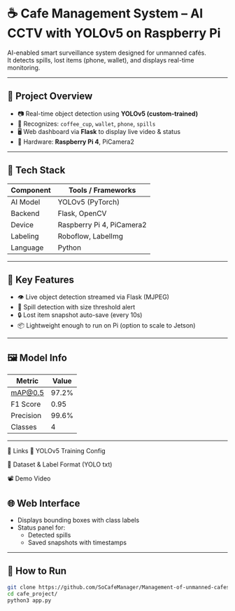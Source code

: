 # ☕ Cafe Management System – AI CCTV with YOLOv5 on Raspberry Pi

AI-enabled smart surveillance system designed for unmanned cafés.  
It detects spills, lost items (phone, wallet), and displays real-time monitoring.

---

## 📌 Project Overview

- 📷 Real-time object detection using **YOLOv5 (custom-trained)**  
- 🧪 Recognizes: `coffee_cup`, `wallet`, `phone`, `spills`  
- 🖥️ Web dashboard via **Flask** to display live video & status  
- 🍓 Hardware: **Raspberry Pi 4**, PiCamera2

---

## 🧰 Tech Stack

| Component     | Tools / Frameworks                      |
|---------------|------------------------------------------|
| AI Model      | YOLOv5 (PyTorch)                         |
| Backend       | Flask, OpenCV                            |
| Device        | Raspberry Pi 4, PiCamera2                |
| Labeling      | Roboflow, LabelImg                       |
| Language      | Python                                   |

---

## 🧠 Key Features

- 👁️ Live object detection streamed via Flask (MJPEG)
- 🧼 Spill detection with size threshold alert
- 🔒 Lost item snapshot auto-save (every 10s)
- 📦 Lightweight enough to run on Pi (option to scale to Jetson)

---

## 🖼️ Model Info

| Metric     | Value      |
|------------|------------|
| mAP@0.5    | 97.2%      |
| F1 Score   | 0.95       |
| Precision  | 99.6%      |
| Classes    | 4          |

---

🔗 Links
🧠 YOLOv5 Training Config

🧪 Dataset & Label Format (YOLO txt)

📽️ Demo Video

## 🌐 Web Interface

- Displays bounding boxes with class labels
- Status panel for:
  - Detected spills
  - Saved snapshots with timestamps

---

## 🧪 How to Run

```bash
git clone https://github.com/SoCafeManager/Management-of-unmanned-cafes.git
cd cafe_project/
python3 app.py
